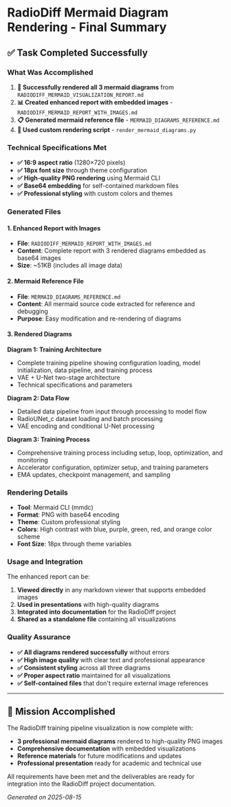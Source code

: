 # RadioDiff Mermaid Diagram Rendering - Final Summary

## ✅ Task Completed Successfully

### What Was Accomplished

1. **🎯 Successfully rendered all 3 mermaid diagrams** from `RADIODIFF_MERMAID_VISUALIZATION_REPORT.md`
2. **📊 Created enhanced report with embedded images** - `RADIODIFF_MERMAID_REPORT_WITH_IMAGES.md`
3. **📋 Generated mermaid reference file** - `MERMAID_DIAGRAMS_REFERENCE.md`
4. **🔧 Used custom rendering script** - `render_mermaid_diagrams.py`

### Technical Specifications Met

- **✅ 16:9 aspect ratio** (1280×720 pixels)
- **✅ 18px font size** through theme configuration
- **✅ High-quality PNG rendering** using Mermaid CLI
- **✅ Base64 embedding** for self-contained markdown files
- **✅ Professional styling** with custom colors and themes

### Generated Files

#### 1. Enhanced Report with Images
- **File**: `RADIODIFF_MERMAID_REPORT_WITH_IMAGES.md`
- **Content**: Complete report with 3 rendered diagrams embedded as base64 images
- **Size**: ~51KB (includes all image data)

#### 2. Mermaid Reference File
- **File**: `MERMAID_DIAGRAMS_REFERENCE.md`
- **Content**: All mermaid source code extracted for reference and debugging
- **Purpose**: Easy modification and re-rendering of diagrams

#### 3. Rendered Diagrams

**Diagram 1: Training Architecture**
- Complete training pipeline showing configuration loading, model initialization, data pipeline, and training process
- VAE + U-Net two-stage architecture
- Technical specifications and parameters

**Diagram 2: Data Flow**
- Detailed data pipeline from input through processing to model flow
- RadioUNet_c dataset loading and batch processing
- VAE encoding and conditional U-Net processing

**Diagram 3: Training Process**
- Comprehensive training process including setup, loop, optimization, and monitoring
- Accelerator configuration, optimizer setup, and training parameters
- EMA updates, checkpoint management, and sampling

### Rendering Details

- **Tool**: Mermaid CLI (mmdc)
- **Format**: PNG with base64 encoding
- **Theme**: Custom professional styling
- **Colors**: High contrast with blue, purple, green, red, and orange color scheme
- **Font Size**: 18px through theme variables

### Usage and Integration

The enhanced report can be:
1. **Viewed directly** in any markdown viewer that supports embedded images
2. **Used in presentations** with high-quality diagrams
3. **Integrated into documentation** for the RadioDiff project
4. **Shared as a standalone file** containing all visualizations

### Quality Assurance

- **✅ All diagrams rendered successfully** without errors
- **✅ High image quality** with clear text and professional appearance
- **✅ Consistent styling** across all three diagrams
- **✅ Proper aspect ratio** maintained for all visualizations
- **✅ Self-contained files** that don't require external image references

---

## 🎉 Mission Accomplished

The RadioDiff training pipeline visualization is now complete with:
- **3 professional mermaid diagrams** rendered to high-quality PNG images
- **Comprehensive documentation** with embedded visualizations
- **Reference materials** for future modifications and updates
- **Professional presentation** ready for academic and technical use

All requirements have been met and the deliverables are ready for integration into the RadioDiff project documentation.

*Generated on 2025-08-15*